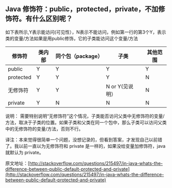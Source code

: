 ## Java 修饰符：public，protected，private，不加修饰符。有什么区别呢？

如下表所示,Y表示能访问(可见性），N表示不能访问，例如第一行的第3个Y，表示类的变量/方法如果是用public修饰，它的子类能访问这个变量/方法

 修饰符  |  类内部 |  同个包（package） |  子类 |  其他范围
------------- | ------------- | -------------| -------------| -------------
public | Y |  Y |  Y |  Y
protected  |  Y |  Y |  Y |  N
无修饰符  |  Y |  Y |  N or Y(见说明） |  N
private  |  Y |  N |  N |  N

说明：
需要特别说明“无修饰符”这个情况，子类能否访问父类中无修饰符的变量/方法，取决于子类的位置。如果子类和父类在同一个包中，那么子类可以访问父类中的无修饰符的变量/方法，否则不行。

译注：本来觉得很简单一个问题，没想记录的，但看到答案，才发现自己以前错了。我以前一直以为无修饰符和 private 是一样的，如果没给变量加修饰符，java 就默认为 private。

原文地址：[http://stackoverflow.com/questions/215497/in-java-whats-the-difference-between-public-default-protected-and-private](http://stackoverflow.com/questions/215497/in-java-whats-the-difference-between-public-default-protected-and-private)